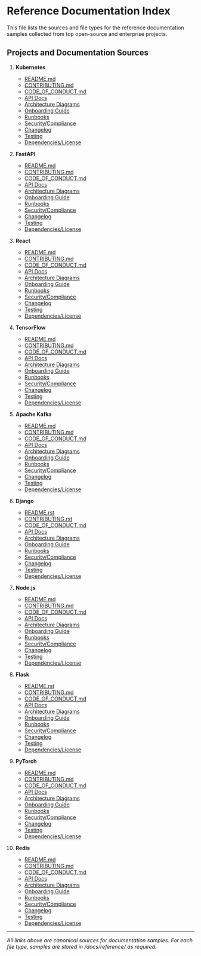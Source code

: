 # Reference Documentation Index

This file lists the sources and file types for the reference documentation samples collected from top open-source and enterprise projects.

## Projects and Documentation Sources

1. **Kubernetes**
   - [README.md](https://github.com/kubernetes/kubernetes/blob/master/README.md)
   - [CONTRIBUTING.md](https://github.com/kubernetes/kubernetes/blob/master/CONTRIBUTING.md)
   - [CODE_OF_CONDUCT.md](https://github.com/kubernetes/kubernetes/blob/master/code-of-conduct.md)
   - [API Docs](https://kubernetes.io/docs/reference/)
   - [Architecture Diagrams](https://kubernetes.io/docs/concepts/overview/components/)
   - [Onboarding Guide](https://kubernetes.io/docs/setup/)
   - [Runbooks](https://kubernetes.io/docs/tasks/)
   - [Security/Compliance](https://kubernetes.io/docs/concepts/security/)
   - [Changelog](https://github.com/kubernetes/kubernetes/blob/master/CHANGELOG/CHANGELOG.md)
   - [Testing](https://github.com/kubernetes/kubernetes/tree/master/test)
   - [Dependencies/License](https://github.com/kubernetes/kubernetes/blob/master/LICENSE)

2. **FastAPI**
   - [README.md](https://github.com/tiangolo/fastapi/blob/master/README.md)
   - [CONTRIBUTING.md](https://github.com/tiangolo/fastapi/blob/master/CONTRIBUTING.md)
   - [CODE_OF_CONDUCT.md](https://github.com/tiangolo/fastapi/blob/master/CODE_OF_CONDUCT.md)
   - [API Docs](https://fastapi.tiangolo.com/)
   - [Architecture Diagrams](https://fastapi.tiangolo.com/architecture/)
   - [Onboarding Guide](https://fastapi.tiangolo.com/tutorial/)
   - [Runbooks](https://fastapi.tiangolo.com/deployment/)
   - [Security/Compliance](https://fastapi.tiangolo.com/security/)
   - [Changelog](https://github.com/tiangolo/fastapi/blob/master/CHANGELOG.md)
   - [Testing](https://github.com/tiangolo/fastapi/tree/master/tests)
   - [Dependencies/License](https://github.com/tiangolo/fastapi/blob/master/LICENSE)

3. **React**
   - [README.md](https://github.com/facebook/react/blob/main/README.md)
   - [CONTRIBUTING.md](https://github.com/facebook/react/blob/main/CONTRIBUTING.md)
   - [CODE_OF_CONDUCT.md](https://github.com/facebook/react/blob/main/CODE_OF_CONDUCT.md)
   - [API Docs](https://react.dev/reference/react)
   - [Architecture Diagrams](https://react.dev/learn/architecture-overview)
   - [Onboarding Guide](https://react.dev/learn/start-a-new-react-project)
   - [Runbooks](https://react.dev/learn)
   - [Security/Compliance](https://react.dev/community/support)
   - [Changelog](https://github.com/facebook/react/blob/main/CHANGELOG.md)
   - [Testing](https://github.com/facebook/react/tree/main/scripts/jest)
   - [Dependencies/License](https://github.com/facebook/react/blob/main/LICENSE)

4. **TensorFlow**
   - [README.md](https://github.com/tensorflow/tensorflow/blob/master/README.md)
   - [CONTRIBUTING.md](https://github.com/tensorflow/tensorflow/blob/master/CONTRIBUTING.md)
   - [CODE_OF_CONDUCT.md](https://github.com/tensorflow/tensorflow/blob/master/CODE_OF_CONDUCT.md)
   - [API Docs](https://www.tensorflow.org/api_docs)
   - [Architecture Diagrams](https://www.tensorflow.org/guide/architecture)
   - [Onboarding Guide](https://www.tensorflow.org/tutorials)
   - [Runbooks](https://www.tensorflow.org/guide/effective_tf2)
   - [Security/Compliance](https://github.com/tensorflow/tensorflow/blob/master/SECURITY.md)
   - [Changelog](https://github.com/tensorflow/tensorflow/blob/master/CHANGELOG.md)
   - [Testing](https://github.com/tensorflow/tensorflow/tree/master/tensorflow/python)
   - [Dependencies/License](https://github.com/tensorflow/tensorflow/blob/master/LICENSE)

5. **Apache Kafka**
   - [README.md](https://github.com/apache/kafka/blob/trunk/README.md)
   - [CONTRIBUTING.md](https://github.com/apache/kafka/blob/trunk/CONTRIBUTING.md)
   - [CODE_OF_CONDUCT.md](https://github.com/apache/kafka/blob/trunk/CODE_OF_CONDUCT.md)
   - [API Docs](https://kafka.apache.org/documentation/)
   - [Architecture Diagrams](https://kafka.apache.org/documentation/#architecture)
   - [Onboarding Guide](https://kafka.apache.org/quickstart)
   - [Runbooks](https://kafka.apache.org/documentation/#operations)
   - [Security/Compliance](https://kafka.apache.org/documentation/#security)
   - [Changelog](https://github.com/apache/kafka/blob/trunk/CHANGELOG.md)
   - [Testing](https://github.com/apache/kafka/tree/trunk/tests)
   - [Dependencies/License](https://github.com/apache/kafka/blob/trunk/LICENSE)

6. **Django**
   - [README.rst](https://github.com/django/django/blob/main/README.rst)
   - [CONTRIBUTING.rst](https://github.com/django/django/blob/main/CONTRIBUTING.rst)
   - [CODE_OF_CONDUCT.md](https://github.com/django/django/blob/main/CODE_OF_CONDUCT.md)
   - [API Docs](https://docs.djangoproject.com/en/stable/)
   - [Architecture Diagrams](https://docs.djangoproject.com/en/stable/misc/architecture/)
   - [Onboarding Guide](https://docs.djangoproject.com/en/stable/intro/)
   - [Runbooks](https://docs.djangoproject.com/en/stable/howto/)
   - [Security/Compliance](https://docs.djangoproject.com/en/stable/topics/security/)
   - [Changelog](https://github.com/django/django/blob/main/docs/releases/index.txt)
   - [Testing](https://github.com/django/django/tree/main/tests)
   - [Dependencies/License](https://github.com/django/django/blob/main/LICENSE)

7. **Node.js**
   - [README.md](https://github.com/nodejs/node/blob/master/README.md)
   - [CONTRIBUTING.md](https://github.com/nodejs/node/blob/master/CONTRIBUTING.md)
   - [CODE_OF_CONDUCT.md](https://github.com/nodejs/node/blob/master/CODE_OF_CONDUCT.md)
   - [API Docs](https://nodejs.org/api/)
   - [Architecture Diagrams](https://github.com/nodejs/node/blob/master/doc/ARCHITECTURE.md)
   - [Onboarding Guide](https://github.com/nodejs/node/blob/master/doc/guides/contributing.md)
   - [Runbooks](https://github.com/nodejs/node/blob/master/doc/guides/maintaining.md)
   - [Security/Compliance](https://nodejs.org/en/about/security/)
   - [Changelog](https://github.com/nodejs/node/blob/master/doc/changelogs/CHANGELOG_V18.md)
   - [Testing](https://github.com/nodejs/node/tree/master/test)
   - [Dependencies/License](https://github.com/nodejs/node/blob/master/LICENSE)

8. **Flask**
   - [README.rst](https://github.com/pallets/flask/blob/main/README.rst)
   - [CONTRIBUTING.md](https://github.com/pallets/flask/blob/main/CONTRIBUTING.md)
   - [CODE_OF_CONDUCT.md](https://github.com/pallets/flask/blob/main/CODE_OF_CONDUCT.md)
   - [API Docs](https://flask.palletsprojects.com/en/latest/api/)
   - [Architecture Diagrams](https://flask.palletsprojects.com/en/latest/quickstart/#application-structure)
   - [Onboarding Guide](https://flask.palletsprojects.com/en/latest/quickstart/)
   - [Runbooks](https://flask.palletsprojects.com/en/latest/tutorial/)
   - [Security/Compliance](https://flask.palletsprojects.com/en/latest/security/)
   - [Changelog](https://github.com/pallets/flask/blob/main/CHANGES.rst)
   - [Testing](https://github.com/pallets/flask/tree/main/tests)
   - [Dependencies/License](https://github.com/pallets/flask/blob/main/LICENSE)

9. **PyTorch**
   - [README.md](https://github.com/pytorch/pytorch/blob/main/README.md)
   - [CONTRIBUTING.md](https://github.com/pytorch/pytorch/blob/main/CONTRIBUTING.md)
   - [CODE_OF_CONDUCT.md](https://github.com/pytorch/pytorch/blob/main/CODE_OF_CONDUCT.md)
   - [API Docs](https://pytorch.org/docs/stable/index.html)
   - [Architecture Diagrams](https://pytorch.org/docs/stable/notes/architecture.html)
   - [Onboarding Guide](https://pytorch.org/tutorials/)
   - [Runbooks](https://pytorch.org/tutorials/beginner/nn_tutorial.html)
   - [Security/Compliance](https://github.com/pytorch/pytorch/blob/main/SECURITY.md)
   - [Changelog](https://github.com/pytorch/pytorch/blob/main/CHANGELOG.md)
   - [Testing](https://github.com/pytorch/pytorch/tree/main/test)
   - [Dependencies/License](https://github.com/pytorch/pytorch/blob/main/LICENSE)

10. **Redis**
    - [README.md](https://github.com/redis/redis/blob/unstable/README.md)
    - [CONTRIBUTING.md](https://github.com/redis/redis/blob/unstable/CONTRIBUTING.md)
    - [CODE_OF_CONDUCT.md](https://github.com/redis/redis/blob/unstable/CODE_OF_CONDUCT.md)
    - [API Docs](https://redis.io/docs/)
    - [Architecture Diagrams](https://redis.io/docs/manual/architecture/)
    - [Onboarding Guide](https://redis.io/docs/getting-started/)
    - [Runbooks](https://redis.io/docs/manual/)
    - [Security/Compliance](https://redis.io/docs/manual/security/)
    - [Changelog](https://github.com/redis/redis/blob/unstable/00-RELEASENOTES)
    - [Testing](https://github.com/redis/redis/tree/unstable/tests)
    - [Dependencies/License](https://github.com/redis/redis/blob/unstable/LICENSE)

---

*All links above are canonical sources for documentation samples. For each file type, samples are stored in /docs/reference/ as required.*
